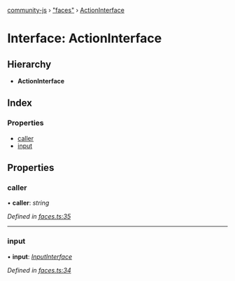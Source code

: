 [community-js](../globals.md) › ["faces"](../modules/_faces_.md) › [ActionInterface](_faces_.actioninterface.md)

# Interface: ActionInterface

## Hierarchy

* **ActionInterface**

## Index

### Properties

* [caller](_faces_.actioninterface.md#caller)
* [input](_faces_.actioninterface.md#input)

## Properties

###  caller

• **caller**: *string*

*Defined in [faces.ts:35](https://github.com/CommunityXYZ/community-js/blob/e1a78cd/src/faces.ts#L35)*

___

###  input

• **input**: *[InputInterface](_faces_.inputinterface.md)*

*Defined in [faces.ts:34](https://github.com/CommunityXYZ/community-js/blob/e1a78cd/src/faces.ts#L34)*
